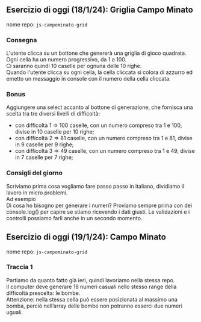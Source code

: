## Esercizio di oggi (18/1/24): Griglia Campo Minato

nome repo: `js-campominato-grid`  

### Consegna

L'utente clicca su un bottone che genererà una griglia di gioco quadrata.  
Ogni cella ha un numero progressivo, da 1 a 100.  
Ci saranno quindi 10 caselle per ognuna delle 10 righe.  
Quando l'utente clicca su ogni cella, la cella cliccata si colora di azzurro ed emetto un messaggio in console con il numero della cella cliccata.  

### Bonus

Aggiungere una select accanto al bottone di generazione, che fornisca una scelta tra tre diversi livelli di difficoltà:
- con difficoltà 1 => 100 caselle, con un numero compreso tra 1 e 100, divise in 10 caselle per 10 righe;
- con difficoltà 2 => 81 caselle, con un numero compreso tra 1 e 81, divise in 9 caselle per 9 righe;
- con difficoltà 3 => 49 caselle, con un numero compreso tra 1 e 49, divise in 7 caselle per 7 righe;  

### Consigli del giorno
Scriviamo prima cosa vogliamo fare passo passo in italiano, dividiamo il lavoro in micro problemi.  
Ad esempio  
Di cosa ho bisogno per generare i numeri?
Proviamo sempre prima con dei console.log() per capire se stiamo ricevendo i dati giusti.
Le validazioni e i controlli possiamo farli anche in un secondo momento.

## Esercizio di oggi (19/1/24): Campo Minato

nome repo: `js-campominato-grid`

### Traccia 1

Partiamo da quanto fatto già ieri, quindi lavoriamo nella stessa repo.  
Il computer deve generare 16 numeri casuali nello stesso range della difficoltà prescelta: le bombe.  
Attenzione: nella stessa cella può essere posizionata al massimo una bomba, perciò nell’array delle bombe non potranno esserci due numeri uguali.